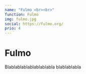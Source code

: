 ```yaml
---
name: "Fulmo <br><br>"
function: Fulmo  
img: fulmo.jpg
social: https://fulmo.org/
prio: 4
---
```


# Fulmo

Blablablablablablablabla
blablablabla

